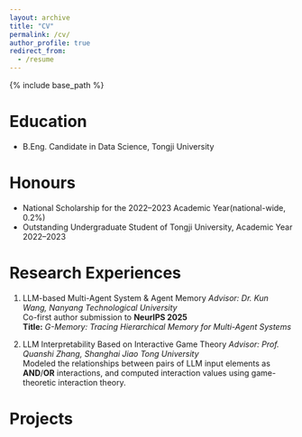 ```yaml
---
layout: archive
title: "CV"
permalink: /cv/
author_profile: true
redirect_from:
  - /resume
---
```


{% include base_path %}

Education
======
* B.Eng. Candidate in Data Science, Tongji University

Honours
======
* National Scholarship for the 2022–2023 Academic Year(national-wide, 0.2%)
* Outstanding Undergraduate Student of Tongji University, Academic Year 2022–2023
  
Research Experiences
======
1. LLM-based Multi-Agent System & Agent Memory
   *Advisor: Dr. Kun Wang, Nanyang Technological University*  
   Co-first author submission to **NeurIPS 2025**  
   **Title:** *G-Memory: Tracing Hierarchical Memory for Multi-Agent Systems*

2. LLM Interpretability Based on Interactive Game Theory 
   *Advisor: Prof. Quanshi Zhang, Shanghai Jiao Tong University*  
   Modeled the relationships between pairs of LLM input elements as **AND**/**OR** interactions, and computed interaction values using game-theoretic interaction theory.

Projects
======